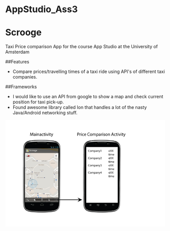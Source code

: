 AppStudio_Ass3
==============

# Scrooge
Taxi Price comparison App for the course App Studio at the University of Amsterdam

##Features
* Compare prices/travelling times of a taxi ride using API's of different taxi companies.

##Frameworks
* I would like to use an API from google to show a map and check current position for taxi pick-up.
* Found awesome library called Ion that handles a lot of the nasty Java/Android networking stuff.

![Image of RawDesign](https://raw.githubusercontent.com/Snuggert/AppStudio_Ass3/master/doc/design.jpg) 